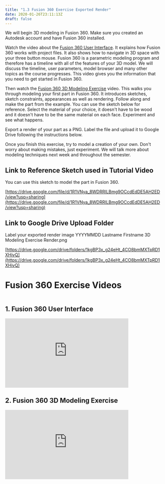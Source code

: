 ```yaml
---
title: "1.3 Fusion 360 Exercise Exported Render"
date: 2020-01-26T23:11:13Z
draft: false
---
```


We will begin 3D modeling in Fusion 360\. Make sure you created an Autodesk account and have Fusion 360 installed.

Watch the video about the [Fusion 360 User Interface](https://youtu.be/YjaxBbTY3kc). It explains how Fusion 360 works with project files. It also shows how to navigate in 3D space with your three button mouse. Fusion 360 is a parametric modeling program and therefore has a timeline with all of the features of your 3D model. We will discuss the timeline, user parameters, model browser and many other topics as the course progresses. This video gives you the information that you need to get started in Fusion 360.

Then watch the [Fusion 360 3D Modeling Exercise](https://youtu.be/arTAFuBS-qI) video. This walks you through modeling your first part in Fusion 360\. It introduces sketches, sketch constraints, appearances as well as rendering. Follow along and make the part from the example. You can use the sketch below for reference. Select the material of your choice, it doesn't have to be wood and it doesn't have to be the same material on each face. Experiment and see what happens.

Export a render of your part as a PNG. Label the file and upload it to Google Drive following the instructions below.

Once you finish this exercise, try to model a creation of your own. Don't worry about making mistakes, just experiment. We will talk more about modeling techniques next week and throughout the semester.

## Link to Reference Sketch used in Tutorial Video

You can use this sketch to model the part in Fusion 360.

[https://drive.google.com/file/d/1R1VNya_8WDRRlLBmg9OCcdEdDE5AH2ED/view?usp=sharing](https://drive.google.com/file/d/1R1VNya_8WDRRlLBmg9OCcdEdDE5AH2ED/view?usp=sharing)

## Link to Google Drive Upload Folder

Label your exported render image YYYYMMDD Lastname Firstname 3D Modeling Exercise Render.png

[https://drive.google.com/drive/folders/1kgBP3x_g24eHt_4CO8bmMXTpRD1XHivQ](https://drive.google.com/drive/folders/1kgBP3x_g24eHt_4CO8bmMXTpRD1XHivQ)

# Fusion 360 Exercise Videos

<div style="display: flex; flex-wrap: wrap; align-items: flex-end;">

<div style="display:flex; flex-direction:column; height: 100%; width: 100%; max-width: 400px; justify-content: space-between;">

## 1\. Fusion 360 User Interface

<div style="position: relative; width: 100%; height: 0px; padding-top: 56.25%;"><iframe style="position: absolute; left: 0px; top: 0px; width: 100%; height: 100%; border: 0;" src="https://www.youtube.com/embed/YjaxBbTY3kc" width="300" height="150" frameborder="0" allowfullscreen="allowfullscreen"></iframe></div>

</div>

<div style="display:flex; flex-direction:column; height: 100%; width: 100%; max-width: 400px; justify-content: space-between;">

## 2\. Fusion 360 3D Modeling Exercise

<div style="position: relative; width: 100%; height: 0px; padding-top: 56.25%;"><iframe style="position: absolute; left: 0px; top: 0px; width: 100%; height: 100%; border: 0;" src="https://www.youtube.com/embed/arTAFuBS-qI" width="300" height="150" frameborder="0" allowfullscreen="allowfullscreen"></iframe></div>

</div>

</div>
